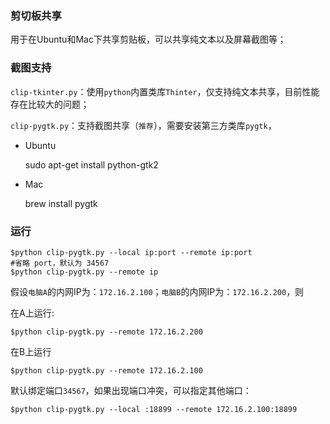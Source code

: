 ### 剪切板共享

用于在Ubuntu和Mac下共享剪贴板，可以共享纯文本以及屏幕截图等；

### 截图支持

`clip-tkinter.py`：使用`python`内置类库`Thinter`，仅支持纯文本共享，目前性能存在比较大的问题；

`clip-pygtk.py`：支持截图共享（`推荐`），需要安装第三方类库`pygtk`，

* Ubuntu

    sudo apt-get install python-gtk2

* Mac

    brew install pygtk

### 运行

    $python clip-pygtk.py --local ip:port --remote ip:port
    #省略 port，默认为 34567
    $python clip-pygtk.py --remote ip

假设`电脑A`的内网IP为：`172.16.2.100`；`电脑B`的内网IP为：`172.16.2.200`，则

在A上运行:

    $python clip-pygtk.py --remote 172.16.2.200

在B上运行

    $python clip-pygtk.py --remote 172.16.2.100

默认绑定端口`34567`，如果出现端口冲突，可以指定其他端口：

    $python clip-pygtk.py --local :18899 --remote 172.16.2.100:18899
